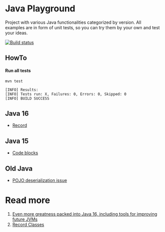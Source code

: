 # Java Playground
Project with various Java functionalities categorized by version. 
All examples are in form of unit tests, so you can try them by your own and test your ideas. 

[![Build status](https://github.com/hubertwo/java-playground/actions/workflows/maven.yml/badge.svg)](https://github.com/HubertWo/java-playground/actions)

## HowTo
#### Run all tests 
```shell 
mvn test
```
```shell
[INFO] Results:
[INFO] Tests run: X, Failures: 0, Errors: 0, Skipped: 0
[INFO] BUILD SUCCESS
```

## Java 16 
 - [Record](src/test/java/com/github/hubertwo/playground/java16/record/VehicleTest.java)
## Java 15
- [Code blocks](src/test/java/com/github/hubertwo/playground/java15/string/StringTest.java)
## Old Java
- [POJO deserialization issue](src/test/java/com/github/hubertwo/playground/javaold/serialization/SerializationTest.java)

# Read more
1. [Even more greatness packed into Java 16, including tools for improving future JVMs](https://blogs.oracle.com/javamagazine/java-champion-more-favorite-java16-features)
2. [Record Classes](https://docs.oracle.com/en/java/javase/16/language/records.html)